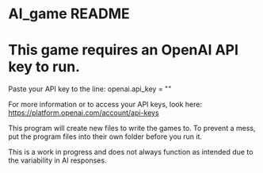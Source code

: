 # AI_game README

# This game requires an OpenAI API key to run.
Paste your API key to the line: openai.api_key = ""

For more information or to access your API keys, look here: https://platform.openai.com/account/api-keys

This program will create new files to write the games to. To prevent a mess, put the program files into their own folder before you run it.

This is a work in progress and does not always function as intended due to the variability in AI responses.
